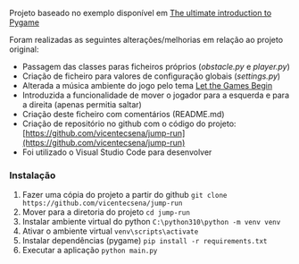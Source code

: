 Projeto baseado no exemplo disponível em [The ultimate introduction to Pygame](https://www.youtube.com/watch?v=AY9MnQ4x3zk)

Foram realizadas as seguintes alterações/melhorias em relação ao projeto original:

* Passagem das classes paras ficheiros próprios (*obstacle.py* e *player.py*)
* Criação de ficheiro para valores de configuração globais (*settings.py*)
* Alterada a música ambiente do jogo pelo tema [Let the Games Begin](https://pixabay.com/music/electronic-let-the-games-begin-21858/)
* Introduzida a funcionalidade de mover o jogador para a esquerda e para a direita (apenas permitia saltar)
* Criação deste ficheiro com comentários (README.md)
* Criação de repositório no github com o código do projeto: [https://github.com/vicentecsena/jump-run](https://github.com/vicentecsena/jump-run)
* Foi utilizado o Visual Studio Code para desenvolver

### Instalação

1. Fazer uma cópia do projeto a partir do github
   `git clone https://github.com/vicentecsena/jump-run`
2. Mover para a diretoria do projeto
   `cd jump-run`
3. Instalar ambiente virtual do python
   `C:\python310\python -m venv venv`
4. Ativar o ambiente virtual
   `venv\scripts\activate`
5. Instalar dependências (pygame)
   `pip install -r requirements.txt`
6. Executar a aplicação
   `python main.py`

